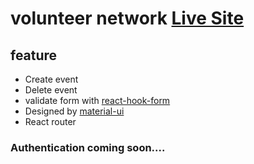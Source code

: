 # volunteer network [Live Site](https://hr-volunteer-network.netlify.app/)

## feature
* Create event
* Delete event
* validate form with [react-hook-form](https://react-hook-form.com/)
* Designed by [material-ui](https://material-ui.com/)
* React router

### Authentication coming soon....
